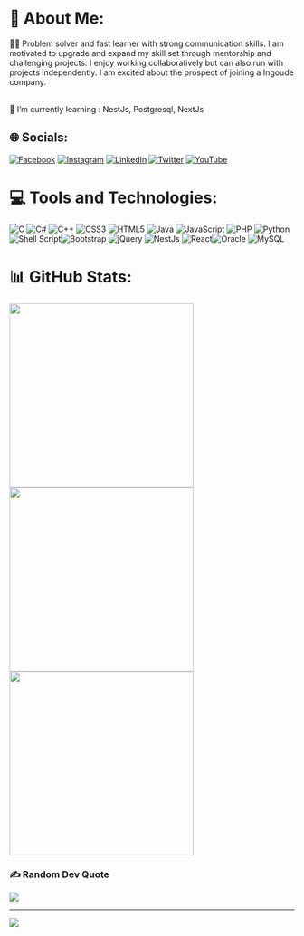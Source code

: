 
# 💫 About Me:
🙋‍♂️ Problem solver and fast learner with strong communication skills. I am motivated to upgrade and expand my skill set through mentorship and challenging projects. I enjoy working collaboratively but can also run with projects independently. I am excited about the prospect of joining a Ingoude company.

<br>
🌱 I’m currently learning : NestJs, Postgresql, NextJs
<br>

## 🌐 Socials:
[![Facebook](https://img.shields.io/badge/Facebook-%231877F2.svg?logo=Facebook&logoColor=white)](https://www.facebook.com/mahmudraselvlog) [![Instagram](https://img.shields.io/badge/Instagram-%23E4405F.svg?logo=Instagram&logoColor=white)](https://instagram.com/raselahmed1337) [![LinkedIn](https://img.shields.io/badge/LinkedIn-%230077B5.svg?logo=linkedin&logoColor=white)](https://linkedin.com/in/raselahmed1337) [![Twitter](https://img.shields.io/badge/Twitter-%231DA1F2.svg?logo=Twitter&logoColor=white)](https://twitter.com/raselahmed1337.) [![YouTube](https://img.shields.io/badge/YouTube-%23FF0000.svg?logo=YouTube&logoColor=white)](https://youtube.com/c/raselahmed1337) 

# 💻 Tools and Technologies:
![C](https://img.shields.io/badge/c-%2300599C.svg?style=for-the-badge&logo=c&logoColor=white) ![C#](https://img.shields.io/badge/c%23-%23239120.svg?style=for-the-badge&logo=c-sharp&logoColor=white) ![C++](https://img.shields.io/badge/c++-%2300599C.svg?style=for-the-badge&logo=c%2B%2B&logoColor=white) ![CSS3](https://img.shields.io/badge/css3-%231572B6.svg?style=for-the-badge&logo=css3&logoColor=white) ![HTML5](https://img.shields.io/badge/html5-%23E34F26.svg?style=for-the-badge&logo=html5&logoColor=white) ![Java](https://img.shields.io/badge/java-%23ED8B00.svg?style=for-the-badge&logo=java&logoColor=white) ![JavaScript](https://img.shields.io/badge/javascript-%23323330.svg?style=for-the-badge&logo=javascript&logoColor=%23F7DF1E) ![PHP](https://img.shields.io/badge/php-%23777BB4.svg?style=for-the-badge&logo=php&logoColor=white) ![Python](https://img.shields.io/badge/python-3670A0?style=for-the-badge&logo=python&logoColor=ffdd54) ![Shell Script](https://img.shields.io/badge/shell_script-%23121011.svg?style=for-the-badge&logo=gnu-bash&logoColor=white)![Bootstrap](https://img.shields.io/badge/bootstrap-%23563D7C.svg?style=for-the-badge&logo=bootstrap&logoColor=white) ![jQuery](https://img.shields.io/badge/jquery-%230769AD.svg?style=for-the-badge&logo=jquery&logoColor=white) ![NestJs](https://img.shields.io/badge/nestjs-%23FF2D20.svg?style=for-the-badge&logo=nestjs&logoColor=white) ![React](https://img.shields.io/badge/react-%2320232a.svg?style=for-the-badge&logo=react&logoColor=%2361DAFB)![Oracle](https://img.shields.io/badge/Oracle-F80000?style=for-the-badge&logo=oracle&logoColor=white) ![MySQL](https://img.shields.io/badge/mysql-%2300f.svg?style=for-the-badge&logo=mysql&logoColor=white)

# 📊 GitHub Stats:
<a href="https://github.com/raselahmed1337/github-readme-stats">
  <img align="center" src="https://github-readme-stats.vercel.app/api/?username=raselahmed1337&&theme=dark&hide_border=false&include_all_commits=true&count_private=false&repo=github-readme-stats" width="325" />
</a>
<a href="https://github.com/raselahmed1337/convoychat">
  <img align="center" src="https://github-readme-stats.vercel.app/api/top-langs/?username=raselahmed1337&theme=dark&hide_border=false&include_all_commits=true&count_private=false&layout=compact" width="325" />
</a>
<a href="https://github.com/raselahmed1337/convoychat">
  <img align="center" src="https://github-readme-streak-stats.herokuapp.com/?user=raselahmed1337&theme=dark&hide_border=false" width="325" />
</a>

### ✍️ Random Dev Quote
![](https://quotes-github-readme.vercel.app/api?type=horizontal&theme=radical)

---
[![](https://visitcount.itsvg.in/api?id=raselahmed1337&icon=0&color=0)](https://visitcount.itsvg.in)
